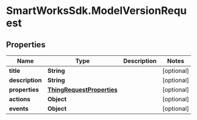 # SmartWorksSdk.ModelVersionRequest

## Properties

Name | Type | Description | Notes
------------ | ------------- | ------------- | -------------
**title** | **String** |  | [optional] 
**description** | **String** |  | [optional] 
**properties** | [**ThingRequestProperties**](ThingRequestProperties.md) |  | [optional] 
**actions** | **Object** |  | [optional] 
**events** | **Object** |  | [optional] 


